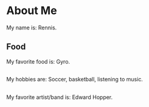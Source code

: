 # About Me
My name is: Rennis.

## Food
My favorite food is: Gyro.

## 
My hobbies are: Soccer, basketball, listening to music.

##
My favorite artist/band is: Edward Hopper.


